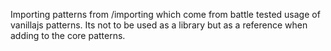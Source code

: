 Importing patterns from /importing which come from battle tested usage of vanillajs patterns. Its not to be used as a library but as a reference when adding to the core patterns.

